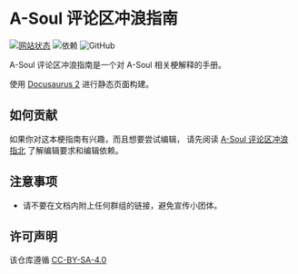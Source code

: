 # A-Soul 评论区冲浪指南

[![网站状态](https://img.shields.io/website?down_color=red&down_message=%E5%BD%93%E5%89%8D%E7%A6%BB%E7%BA%BF&label=%E5%86%B2%E6%B5%AA%E6%8C%87%E5%8D%97%E7%BD%91%E7%AB%99%E7%8A%B6%E6%80%81&logo=GitBook&logoColor=lightgrey&up_color=brightgreen&up_message=%E5%BD%93%E5%89%8D%E5%9C%A8%E7%BA%BF&url=https%3A%2F%2Fwiki.asoul.org)](https://wiki.asoul.org)
![依赖](https://img.shields.io/node/v/@docusaurus/init)
![GitHub](https://img.shields.io/github/license/A-SOUL-GUIDE/A-Soul-Surfing-Guide?color=brightgreen&label=License&logo=creative%20commons&logoColor=brightgreen)

A-Soul 评论区冲浪指南是一个对 A-Soul 相关梗解释的手册。

使用 [Docusaurus 2](https://docusaurus.io/) 进行静态页面构建。

## 如何贡献

如果你对这本梗指南有兴趣，而且想要尝试编辑，
请先阅读 [A-Soul 评论区冲浪指北](https://wiki.asoul.org/A-Soul_Wiki_Edit_Guide)
了解编辑要求和编辑依赖。

## 注意事项

- 请不要在文档内附上任何群组的链接，避免宣传小团体。

## 许可声明

该仓库遵循 [CC-BY-SA-4.0](./LICENSE.txt)
